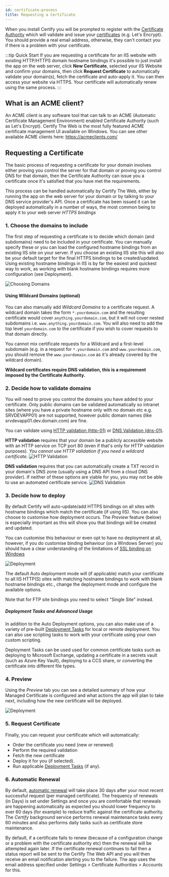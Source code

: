 ```yaml
---
id: certificate-process
title: Requesting a Certificate
---
```


When you install Certify you will be prompted to register with the [Certificate Authority](guides/certificate-authorities.md) which will validate and issue your [certificates](guides/certificates.md) (e.g. Let's Encrypt). You should provide a real email address, otherwise, they can't contact you if there is a problem with your certificate. 

:::tip Quick Start
If you are requesting a certificate for an IIS website with existing HTTP/HTTPS domain hostname bindings it's possible to just install the app on the web server, click **New Certificate**, selected your IIS Website and confirm your domains, then click **Request Certificate** to automatically validate your domain(s), fetch the certificate and auto-apply it. You can then access your website via HTTPS. Your certificate will automatically renew using the same process.
:::

## What is an ACME client?
An ACME client is any software tool that can talk to an ACME (Automatic Certificate Management Environment) enabled Certificate Authority (such as Let's Encrypt). Certify The Web is the most fully featured ACME certificate management UI available on Windows. You can see other available ACME clients here: https://acmeclients.com/

## Requesting a Certificate
The basic process of requesting a certificate for your domain involves either proving you control the server for that domain or proving you control DNS for that domain, then the Certificate Authority can issue you a certificate once it's satisfied that you have met the requirements. 

This process can be handled automatically by Certify The Web, either by running the app on the web server for your domain or by talking to your DNS service provider's API. Once a certificate has been issued it can be deployed automatically in a number of ways, the most common being to apply it to your web server *HTTPS bindings*

### 1. Choose the domains to include
The first step of requesting a certificate is to decide which domain (and subdomains) need to be included in your certificate. You can manually specify these or you can load the configured hostname bindings from an existing IIS site on your server. If you choose an existing IIS site this will also be your default target for the final HTTPS bindings to be created/updated. Using existing hostname bindings in IIS is by far the easiest and quickest way to work, as working with blank hostname bindings requires more configuration (see Deployment).

![Choosing Domains](/assets/screens/ChooseDomains.png)

#### Using Wildcard Domains (optional)
You can also manually add *Wildcard Domains* to a certificate request. A wildcard domain takes the form `*.yourdomain.com` and the resulting certificate would cover `anything.yourdomain.com`, but it will not cover nested subdomains i.e. `www.anything.yourdomain.com`. You will also need to add the top level `yourdomain.com` to the certificate if you wish to cover requests to that domain directly.

You cannot mix certificate requests for a Wildcard and a first-level subdomain (e.g. in a request for `*.yourdomain.com` and `www.yourdomain.com`, you should remove the `www.yourdomain.com` as it's already covered by the wildcard domain).

**Wildcard certificates require DNS validation, this is a requirement imposed by the Certificate Authority.**

### 2. Decide how to validate domains
You will need to prove you control the domains you have added to your certificate. Only public domains can be validated automatically so intranet sites (where you have a private hostname only with no domain etc e.g. SRVDEVAPP01) are not supported, however public domain names (like srvdevapp01.dev.domain.com) are fine.

You can validate using [HTTP validation (http-01)](http-validation.md) or [DNS Validation (dns-01)](dns/validation.md). 

**HTTP validation** requires that your domain be a publicly accessible website with an HTTP service on TCP port 80 (even if that's only for HTTP validation purposes). <em>You cannot use HTTP validation if you need a wildcard certificate.</em>
![HTTP Validation](/assets/screens/Auth_http.png)

**DNS validation** requires that you can automatically create a TXT record in your domain's DNS zone (usually using a DNS API from a cloud DNS provider). If neither of these options are viable for you, you may not be able to use an automated certificate service.
![DNS Validation](/assets/screens/Auth_DNS.png)

### 3. Decide how to deploy
By default Certify will auto-update/add HTTPS bindings on all sites with hostname bindings which match the certificate (if using IIS). You can also choose to customise how deployment occurs. The *Preview* feature (below) is especially important as this will show you that bindings will be created and updated.

You can customise this behaviour or even opt to have no deployment at all, however, if you do customise binding behaviour (on a Windows Server) you should have a clear understanding of the limitations of [SSL binding on Windows](guides/ssl-windows.md)

![Deployment](/assets/screens/Deployment_Auto.png)

The default Auto deployment mode will (if applicable) match your certificate to all IIS HTTP(S) sites with matching hostname bindings to work with blank hostname bindings etc., change the deployment mode and configure the available options. 

Note that for FTP site bindings you need to select "Single Site" instead.

##### Deployment Tasks and Advanced Usage
In addition to the Auto Deployment options, you can also make use of a variety of pre-built [Deployment Tasks](deployment/tasks_intro.md) for local or remote deployment. You can also use scripting tasks to work with your certificate using your own custom scripting.

Deployment Tasks can be used used for common certificate tasks such as deploying to Microsoft Exchange, updating a certificate in a secrets vault (such as Azure Key Vault), deploying to a CCS share, or converting the certificate into different file types.

### 4. Preview
Using the *Preview* tab you can see a detailed summary of how your Managed Certificate is configured and what actions the app will plan to take next, including how the new certificate will be deployed.

![Deployment](/assets/screens/Preview_1.png)

### 5. Request Certificate
Finally, you can request your certificate which will automatically:
- Order the certificate you need (new or renewed)
- Perform the required validation
- Fetch the new certificate 
- Deploy it for you (if selected).
- Run applicable [Deployment Tasks](deployment/tasks_intro.md) (if any).

### 6. Automatic Renewal

By default, [automatic renewal](renewals.md) will take place 30 days after your most recent successful request (per managed certificate). The frequency of renewals (in Days) is set under Settings and once you are comfortable that renewals are happening automatically as expected you should lower frequency to ever 60 days (for example) to reduce traffic against the certificate authority. The *Certify* background service performs renewal maintenance tasks every 60 minutes and also performs daily tasks such as certificate store maintenance.

By default, if a certificate fails to renew (because of a configuration change or a problem with the certificate authority etc) then the renewal will be attempted again later. If the certificate renewal continues to fail then a status report will be sent to the Certify The Web API and you will then receive an email notification alerting you to the failure. The app uses the email address specified under Settings > Certificate Authorities > Accounts for this.

